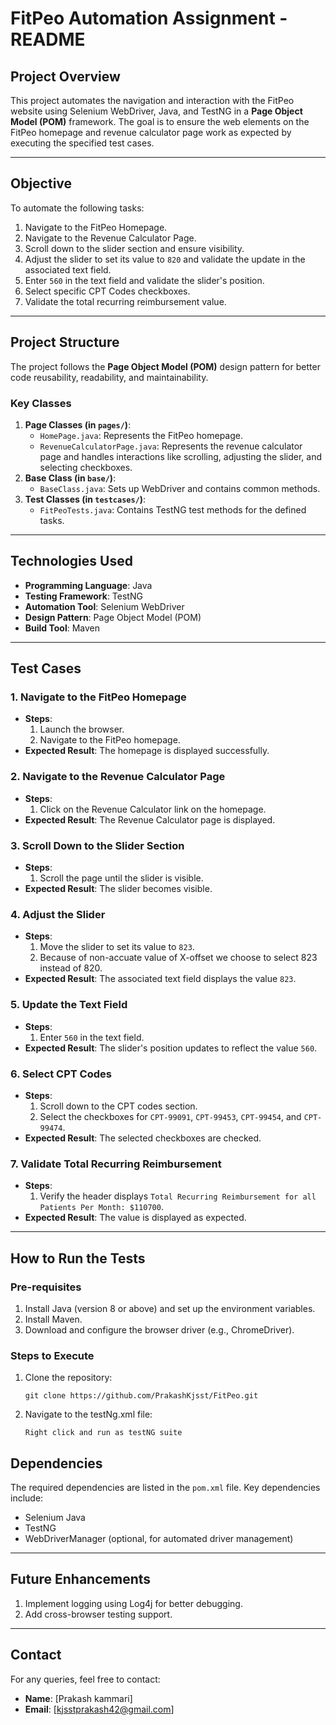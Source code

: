 # FitPeo Automation Assignment - README

## **Project Overview**
This project automates the navigation and interaction with the FitPeo website using Selenium WebDriver, Java, and TestNG in a **Page Object Model (POM)** framework. The goal is to ensure the web elements on the FitPeo homepage and revenue calculator page work as expected by executing the specified test cases.

---

## **Objective**
To automate the following tasks:
1. Navigate to the FitPeo Homepage.
2. Navigate to the Revenue Calculator Page.
3. Scroll down to the slider section and ensure visibility.
4. Adjust the slider to set its value to `820` and validate the update in the associated text field.
5. Enter `560` in the text field and validate the slider's position.
6. Select specific CPT Codes checkboxes.
7. Validate the total recurring reimbursement value.

---

## **Project Structure**
The project follows the **Page Object Model (POM)** design pattern for better code reusability, readability, and maintainability.

### **Key Classes**
1. **Page Classes (in `pages/`)**:
   - `HomePage.java`: Represents the FitPeo homepage.
   - `RevenueCalculatorPage.java`: Represents the revenue calculator page and handles interactions like scrolling, adjusting the slider, and selecting checkboxes.
2. **Base Class (in `base/`)**:
   - `BaseClass.java`: Sets up WebDriver and contains common methods.
3. **Test Classes (in `testcases/`)**:
   - `FitPeoTests.java`: Contains TestNG test methods for the defined tasks.

---

## **Technologies Used**
- **Programming Language**: Java
- **Testing Framework**: TestNG
- **Automation Tool**: Selenium WebDriver
- **Design Pattern**: Page Object Model (POM)
- **Build Tool**: Maven

---

## **Test Cases**
### 1. **Navigate to the FitPeo Homepage**
- **Steps**:
  1. Launch the browser.
  2. Navigate to the FitPeo homepage.
- **Expected Result**: The homepage is displayed successfully.

### 2. **Navigate to the Revenue Calculator Page**
- **Steps**:
  1. Click on the Revenue Calculator link on the homepage.
- **Expected Result**: The Revenue Calculator page is displayed.

### 3. **Scroll Down to the Slider Section**
- **Steps**:
  1. Scroll the page until the slider is visible.
- **Expected Result**: The slider becomes visible.

### 4. **Adjust the Slider**
- **Steps**:
  1. Move the slider to set its value to `823`.
  2. Because of non-accuate value of X-offset we choose to select 823 instead of 820.
- **Expected Result**: The associated text field displays the value `823`.

### 5. **Update the Text Field**
- **Steps**:
  1. Enter `560` in the text field.
- **Expected Result**: The slider's position updates to reflect the value `560`.

### 6. **Select CPT Codes**
- **Steps**:
  1. Scroll down to the CPT codes section.
  2. Select the checkboxes for `CPT-99091`, `CPT-99453`, `CPT-99454`, and `CPT-99474`.
- **Expected Result**: The selected checkboxes are checked.

### 7. **Validate Total Recurring Reimbursement**
- **Steps**:
  1. Verify the header displays `Total Recurring Reimbursement for all Patients Per Month: $110700`.
- **Expected Result**: The value is displayed as expected.

---

## **How to Run the Tests**
### **Pre-requisites**
1. Install Java (version 8 or above) and set up the environment variables.
2. Install Maven.
3. Download and configure the browser driver (e.g., ChromeDriver).

### **Steps to Execute**
1. Clone the repository:
   ```
   git clone https://github.com/PrakashKjsst/FitPeo.git
   ```
2. Navigate to the testNg.xml file:
   ```
   Right click and run as testNG suite
   ```

## **Dependencies**
The required dependencies are listed in the `pom.xml` file. Key dependencies include:
- Selenium Java
- TestNG
- WebDriverManager (optional, for automated driver management)
---

## **Future Enhancements**
1. Implement logging using Log4j for better debugging.
2. Add cross-browser testing support.
---

## **Contact**
For any queries, feel free to contact:
- **Name**: [Prakash kammari]
- **Email**: [kjsstprakash42@gmail.com]
